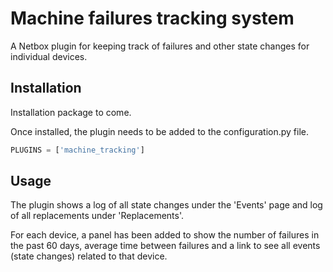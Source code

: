 # Machine failures tracking system

A Netbox plugin for keeping track of failures and other state changes for individual devices.


## Installation
Installation package to come.

Once installed, the plugin needs to be added to the configuration.py file.

```python
PLUGINS = ['machine_tracking']

```


## Usage

The plugin shows a log of all state changes under the 'Events' page and log of all replacements under 'Replacements'.

For each device, a panel has been added to show the number of failures in the past 60 days, average time between failures and a link to see all events (state changes) related to that device.